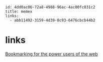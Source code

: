 ```
id: 4dd0ac06-72a8-4988-96ac-4ac00fc031c2
title: memex
links:
  - abb11492-3159-4d39-8c93-6476cbcb44b2
```

# links

[Bookmarking for the power users of the web][1]

[1]: https://getmemex.com/

